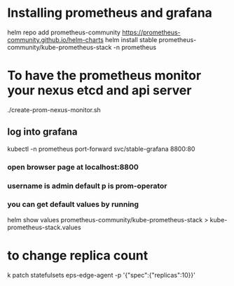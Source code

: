 

# Installing prometheus and grafana

helm repo add prometheus-community https://prometheus-community.github.io/helm-charts
helm install stable prometheus-community/kube-prometheus-stack -n prometheus
# To have the prometheus monitor your nexus etcd and api server
./create-prom-nexus-monitor.sh


## log into grafana
kubectl -n prometheus port-forward svc/stable-grafana 8800:80
### open browser page at localhost:8800
### username is admin default p is prom-operator
### you can get default values by running 
helm show values prometheus-community/kube-prometheus-stack > kube-prometheus-stack.values
# to change replica count
k patch statefulsets eps-edge-agent -p '{"spec":{"replicas":10}}'


